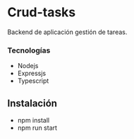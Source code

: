 # Crud-tasks

Backend de aplicación gestión de tareas.

### Tecnologías

* Nodejs
* Expressjs
* Typescript

## Instalación

   * npm install
   * npm run start
